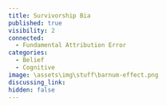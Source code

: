 ```yaml
---
title: Survivorship Bia
published: true
visibility: 2
connected:
  - Fundamental Attribution Error
categories:
  - Belief
  - Cognitive
image: \assets\img\stuff\barnum-effect.png
discussing_link: 
hidden: false
---
```


